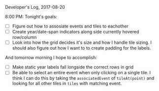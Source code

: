Developer's Log, 2017-08-20

8:00 PM: Tonight's goals:
- [ ] Figure out how to assosiate events and tiles to eachother
- [ ] Create year/date-span indicators along side currently hovered row/column
- [ ] Look into how the grid decides it's size and how I handle tile sizing. I should also figure out how I want to to create padding for the labels.

And tomorrow morning I hope to accomplish:
- [ ] Make static year labels fall longside the correct rows in grid
- [ ] Be able to select an entire event when only clicking on a single tile. I think I can do this by taking the `associatedEvent` of `tileAt(point)` and looking for all other tiles in `tiles` with matching event.
